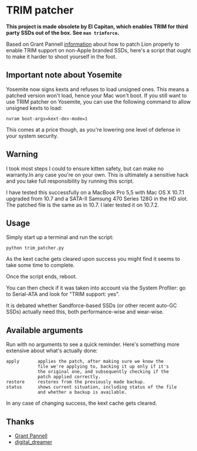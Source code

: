 # TRIM patcher #

**This project is made obsolete by El Capitan, which enables TRIM for third party SSDs out of the box. See `man trimforce`.**

Based on Grant Pannell [information](http://digitaldj.net/2011/07/21/trim-enabler-for-lion/) about how to patch
Lion properly to enable TRIM support on non-Apple branded
SSDs, here's a script that ought to make it harder to shoot
yourself in the foot.

## Important note about Yosemite ##

Yosemite now signs kexts and refuses to load unsigned ones. This means a patched version won't load, hence your Mac won't boot. If you still want to use TRIM patcher on Yosemite, you can use the following command to allow unsigned kexts to load:

    nvram boot-args=kext-dev-mode=1

This comes at a price though, as you're lowering one level of defense in your system security.

## Warning ##

I took most steps I could to ensure kitten safety, but can make no warranty.In any case you're on your own. This is ultimately a sensitive hack and you take full responsibility by running this script.

I have tested this successfully on a MacBook Pro 5,5 with Mac OS X 10.7.1 upgraded from 10.7 and a SATA-II Samsung 470 Series 128G in the HD slot. The patched file is the same as in 10.7. I later tested it on 10.7.2.

## Usage ##

Simply start up a terminal and run the script:

    python trim_patcher.py

As the kext cache gets cleared upon success you might find it seems to 
take some time to complete.

Once the script ends, reboot.

You can then check if it was taken into account via the System Profiler: go to Serial-ATA and look for "TRIM support: yes".

It is debated whether Sandforce-based SSDs (or other recent auto-GC SSDs) actually need this, both performance-wise and wear-wise.

## Available arguments ##

Run with no arguments to see a quick reminder. Here's something more extensive about what's actually done:

    apply       applies the patch, after making sure we know the
                file we're applying to, backing it up only if it's
                the original one, and subsequently checking if the
                patch applied correctly.
    restore     restores from the previously made backup.
    status      shows current situation, including status of the file
                and whether a backup is available.

In any case of changing success, the kext cache gets cleared.

## Thanks ##
 
- [Grant Pannell](http://digitaldj.net/2011/07/21/trim-enabler-for-lion/)
- [digital_dreamer](http://www.insanelymac.com/forum/index.php?s=523f85101e81849b73e6333ed420c6de&showtopic=256493&st=0&p=1680183&#entry1680183)

